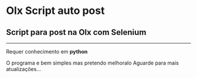 # Olx Script auto post
<h2>Script para post na Olx com Selenium</h2>
<hr>
Requer conhecimento em <b>python</b> 

O programa e bem simples mas pretendo melhoralo 
Aguarde para mais atualizações...
